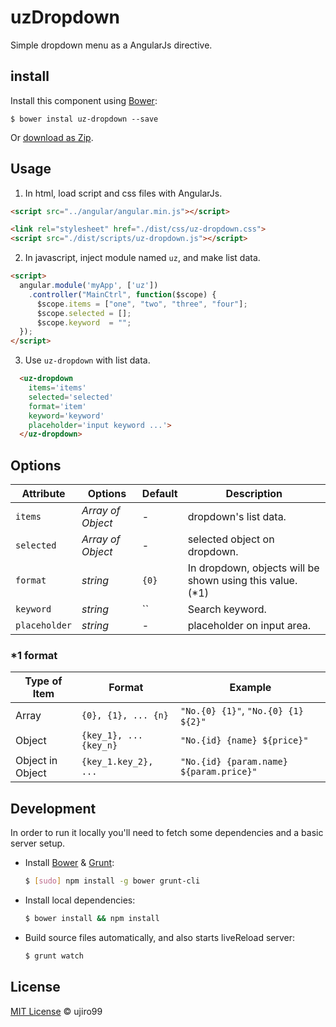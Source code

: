 uzDropdown
==========

Simple dropdown menu as a AngularJs directive.

## install

Install this component using  [Bower](http://bower.io/):

    $ bower instal uz-dropdown --save

Or [download as Zip](https://github.com/ujiro99/uzDropdown/archive/master.zip).


## Usage

1. In html, load script and css files with AngularJs.

  ```html
  <script src="../angular/angular.min.js"></script>

  <link rel="stylesheet" href="./dist/css/uz-dropdown.css">
  <script src="./dist/scripts/uz-dropdown.js"></script>
  ```

2. In javascript, inject module named `uz`, and make list data.

  ```html
  <script>
    angular.module('myApp', ['uz'])
      .controller("MainCtrl", function($scope) {
        $scope.items = ["one", "two", "three", "four"];
        $scope.selected = [];
        $scope.keyword  = "";
    });
  </script>
  ```

3. Use `uz-dropdown` with list data.

  ```html
    <uz-dropdown
      items='items'
      selected='selected'
      format='item'
      keyword='keyword'
      placeholder='input keyword ...'>
    </uz-dropdown>
  ```

## Options

Attribute | Options       | Default                    | Description
---       | ---           | ---                        | ---
`items`   | *Array of Object*| -                       | dropdown's list data.
`selected`|*Array of Object*|-| selected object on dropdown.
`format`  |*string*|`{0}`| In dropdown, objects will be shown using this value. (*1)
`keyword` |*string*|``| Search keyword.
`placeholder`    | *string*      | -   | placeholder on input area.

### *1 format
Type of Item | Format | Example
---  | ---     | ---
Array| `{0}, {1}, ... {n}` | `"No.{0} {1}"`, `"No.{0} {1} ${2}"`
Object| `{key_1}, ... {key_n}` | `"No.{id} {name} ${price}"`
Object in Object| `{key_1.key_2}, ...` | `"No.{id} {param.name} ${param.price}"`


## Development

In order to run it locally you'll need to fetch some dependencies and a basic server setup.

* Install [Bower](http://bower.io/) & [Grunt](http://gruntjs.com/):

  ```sh
  $ [sudo] npm install -g bower grunt-cli
  ```

* Install local dependencies:

  ```sh
  $ bower install && npm install
  ```

* Build source files automatically,
  and also starts liveReload server:

  ```sh
  $ grunt watch
  ```

## License

[MIT License](http://opensource.org/licenses/MIT) © ujiro99
